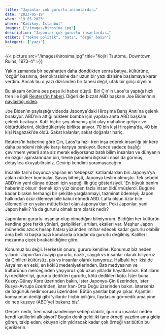 ```yaml
---
title: "Japonlar çok gururlu insanlardır…"
date: "2023-05-19"
when: "19.05.2023"
where: "Kadıköy, İstanbul"
images: ["/images/hirosima.jpg"]
description: "Japonlar çok gururlu insanlardır…"
etiket: ["tekno politik", "batı", "özgür basın"]
kategori: ["yazı"]
---
```


{{< picture src="/images/hirosima.jpg" title="Kojiri Tsutomu, Downtown Ruins, 1973-4" >}}

Yakın zamanda bir seyahatten daha döndükten sonra batıya, kültürüne, ‘özgür’ basınına, demokrasisine dair uzun bir yazı dizisine başlamaya karar verdim. Ancak bu o yazı dizisinden bir tanesi değil, ufak bir girişi diyelim.

<!--more-->

Bu akşam önüme peş peşe iki haber düştü. Biri Çin'in Laos'ta yaptığı hızlı tren ile ilgili [Reuters'in haberi](https://twitter.com/Reuters/status/1659186393577291776). Diğeri de bizzat ABD başkanı Joe Biden'ının [paylaştığı video](https://twitter.com/POTUS/status/1659612416756400143).

Joe Biden'ın paylaştığı videoda Japonya'daki Hiroşima Barış Anıtı'na çelenk bırakıyor. ABD’nin attığı nükleer bomba için yapılan anıta ABD başkanı çelenk bırakıyor. Katil hiçbir şey olmamış gibi olay mahaline geliyor ve öldürdüklerini, öldürdükleriyle birlikte anıyor. 70 bin kişi Hiroşima’da, 40 bin kişi Nagazaki’de öldü. Sakat kalanlar, sakat doğanlar hariç.

Reuters’in haberine göre Çin, Laos’ta hızlı tren inşa ederek insanlığı bir kere daha pandemi riskiyle karşı karşıya bırakıyor. Bence sadece başlığı çevirmem yeterli ama siz merak ediyorsanız batılı bilim insanları ve dünyanın en özgür ajanslarından biri, trenle pandemi ilişkisini nasıl da görmüş detaylıca okuyabilirsiniz. Çevirip kendimi yoramayacağım.

İnsanlık tarihi boyunca yapılan en ‘sebepsiz’ katliamlardan biri Japonya’ya atılan nükleer bombalar. Savaş bitmişti, Japonya teslim olmuştu. Tek sebebi ABD’nin yeni dünya düzeni için yaptığı ilk güç gösterisiydi. 'En büyük benim haberiniz olsun' demek için yüz binden fazla insan öldürmüşlerdi. Bugüne kadar bırakın herhangi bir şekilde yargılanmayı, tazminat ödemeyi; Japon halkından özür dilemeyi bile kabul etmedi ABD. Lafla olsun özür bile dilemediler en yakın müttefikleri olan Japonya’dan. Peki Japonlar, yani Japon halkı? Ya da gururlu olmak tam olarak nedir?

Japonların gururlu insanlar olup olmadığını bilmiyorum. Bildiğim her kültürün kendine göre farklı yönleri, gariplikleri, artıları, eksileri var. Meşhur Japon mühendis azıcık hesap hatası yüzünden intihar edecek kadar gururlu olabilir ama belli ki başka bazı konularda o kadar da gururlu değilmiş. Katilleri mezarına çiçek bırakabildiğine göre.

Konumuz bu değil. Herkesin onuru, gururu kendine. Konumuz biz neden yıllardır Japon’ları acayip gururlu, nazik, saygılı vs insanlar olarak biliyoruz da Çinlileri kültürsüz, pis vs insanlar olarak tanıyoruz. Halbuki her ikisi de Asya'nın en eski, en köklü medeniyetlerinden. Batı medyasının ve kültürünün merceğinden yaşıyoruz çok uzun yıllardır hayatlarımızı. Batılıların iyi dedikleri iyi, gururlu dedikleri gururlu, kötü dedikleri kötü. İster buna Kuzey-Güney Kore üzerinden bakın, ister Japonya-Çin üzerinden, ister Rusya-Avrupa üzerinden, ister İran-Orta Doğu üzerinden bakın. İsterseniz de özgürlük nedir sorusu üzerinden. Bütün yanıtlar batıya çıkar. Arjantinli komşumun dediği gibi ‘yıllardır hiçbir iyiliğini, faydasını görmedik ama yine de hep kuzeye (ABD’ye) bakarız biz’.

Gerçek nedir, tren nasıl pandemiye sebep olabilir, gururlu insanlar neden kendi katillerini alkışlıyor? Bugün denk geldi iki tane örneği yazdım ama gidip gören, takip eden, okuyan için yıldıracak kadar çok örneği var bütün bu içeriklerin.
